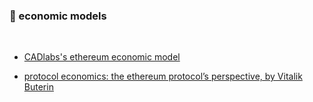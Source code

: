### 👾 economic models

<br>

* [CADlabs's ethereum economic model](https://github.com/CADLabs/ethereum-economic-model)

* [protocol economics: the ethereum protocol’s perspective, by Vitalik Buterin](https://hackmd.io/@vbuterin/mev_presentation_3#/)
